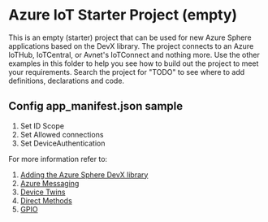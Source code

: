 # Azure IoT Starter Project (empty)

This is an empty (starter) project that can be used for new Azure Sphere applications based on the DevX library.  The project connects to an Azure IoTHub,
IoTCentral, or Avnet's IoTConnect and nothing more.  Use the other examples in this folder to help you see how to build out the project to meet your requirements.  Search the project for "TODO" to see where to add definitions, declarations and code.
## Config app_manifest.json sample

1. Set ID Scope
1. Set Allowed connections
1. Set DeviceAuthentication

For more information refer to:

1. [Adding the Azure Sphere DevX library](https://github.com/gloveboxes/AzureSphereDevX/wiki/Adding-the-DevX-Library)
1. [Azure Messaging](https://github.com/gloveboxes/AzureSphereDevX/wiki/IoT-Hub-Sending-messages)
1. [Device Twins](https://github.com/gloveboxes/AzureSphereDevX/wiki/IoT-Hub-Device-Twins)
1. [Direct Methods](https://github.com/gloveboxes/AzureSphereDevX/wiki/IoT-Hub-Direct-Methods)
1. [GPIO](https://github.com/gloveboxes/AzureSphereDevX/wiki/Working-with-GPIO)
